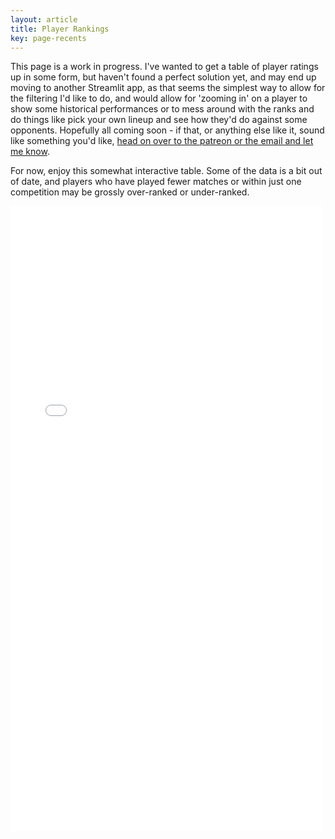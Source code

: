 ```yaml
---  
layout: article  
title: Player Rankings
key: page-recents  
---
```


This page is a work in progress. I've wanted to get a table of player ratings up in some form, but haven't found a perfect solution yet, and may end up moving to another Streamlit app, as that seems the simplest way to allow for the filtering I'd like to do, and would allow for 'zooming in' on a player to show some historical performances or to mess around with the ranks and do things like pick your own lineup and see how they'd do against some opponents. Hopefully all coming soon - if that, or anything else like it, sound like something you'd like, [head on over to the patreon or the email and let me know](https://linktr.ee/Rugbyclubranks).

For now, enjoy this somewhat interactive table. Some of the data is a bit out of date, and players who have played fewer matches or within just one competition may be grossly over-ranked or under-ranked.

<iframe src="plr_percentile.html" width="99%" style="height: 1000px; border: 0px"></iframe>
